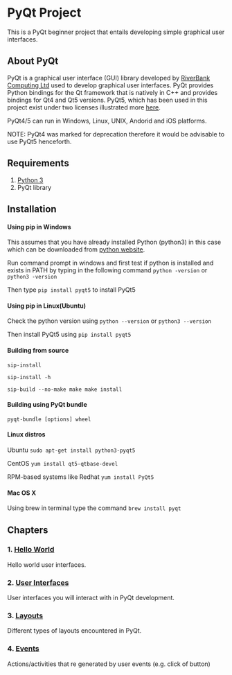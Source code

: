 # PyQt Project
This is a PyQt beginner project that entails developing simple graphical user interfaces.
## About PyQt
PyQt is a graphical user interface (GUI) library developed by 
[RiverBank Computing Ltd](https://www.riverbankcomputing.com/) used to develop graphical user interfaces.
PyQt provides Python bindings for the Qt framework that is natively in C++ and provides bindings for Qt4 and Qt5 
versions.
PyQt5, which has been used in this project exist under two licenses illustrated more 
[here](https://www.riverbankcomputing.com/static/Docs/PyQt5/introduction.html#license).

PyQt4/5 can run in Windows, Linux, UNIX, Andorid and iOS platforms.

NOTE: PyQt4 was marked for deprecation therefore it would be advisable to use PyQt5 henceforth.

## Requirements

1. [Python 3](https://www.python.org/downloads/)
2. PyQt library

## Installation
#### Using pip in Windows
This assumes that you have already installed Python (python3) in this case which can be downloaded from 
[python website](https://www.python.org/downloads/).

Run command prompt in windows and first test if python is installed and exists in PATH by typing in the following 
command `python -version` or `python3 -version`

Then type `pip install pyqt5` to install PyQt5

#### Using pip in Linux(Ubuntu)
Check the python version using `python --version` or `python3 --version`

Then install PyQt5 using `pip install pyqt5`

#### Building from source
`sip-install`

`sip-install -h`

`
sip-build --no-make
make
make install
`

#### Building using PyQt bundle
`pyqt-bundle [options] wheel`


#### Linux distros
Ubuntu
`sudo apt-get install python3-pyqt5`

CentOS
`yum install qt5-qtbase-devel`

RPM-based systems like Redhat
`yum install PyQt5`

#### Mac OS X
Using brew in terminal type the command
`brew install pyqt`

## Chapters
### 1. [Hello World](001_HelloWorld) </br> 
Hello world user interfaces.
### 2. [User Interfaces](002_User_interfaces) </br> 
User interfaces you will interact with in PyQt development.
### 3. [Layouts](003_Layouts) </br> 
Different types of layouts encountered in PyQt.
### 4. [Events](004_Events) </br> 
Actions/activities that re generated by user events (e.g. click of button)

